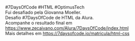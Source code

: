 #7DaysOfCode #HTML #OptimusTech<br>
Fui desafiado pela Giovanna Moeller. <br>
Desafio #7DaysOfCode de HTML da Alura.<br>
Acompanhe o resultado final em https://www.zecaivano.com/Alura/7DaysOfCode/index.html <br>
Mais detalhes em https://7daysofcode.io/matricula/html-css

